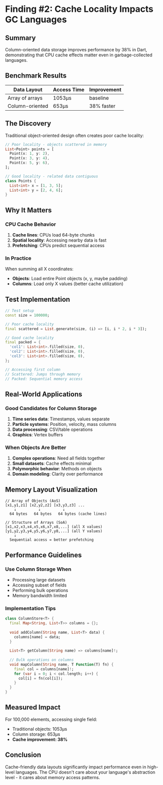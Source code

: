 # Finding #2: Cache Locality Impacts GC Languages

## Summary
Column-oriented data storage improves performance by 38% in Dart, demonstrating that CPU cache effects matter even in garbage-collected languages.

## Benchmark Results

| Data Layout | Access Time | Improvement |
|-------------|------------|-------------|
| Array of arrays | 1053μs | baseline |
| Column-oriented | 653μs | 38% faster |

## The Discovery

Traditional object-oriented design often creates poor cache locality:
```dart
// Poor locality - objects scattered in memory
List<Point> points = [
  Point(x: 1, y: 2),
  Point(x: 3, y: 4),
  Point(x: 5, y: 6),
];

// Good locality - related data contiguous
class Points {
  List<int> x = [1, 3, 5];
  List<int> y = [2, 4, 6];
}
```

## Why It Matters

### CPU Cache Behavior
1. **Cache lines**: CPUs load 64-byte chunks
2. **Spatial locality**: Accessing nearby data is fast
3. **Prefetching**: CPUs predict sequential access

### In Practice
When summing all X coordinates:
- **Objects**: Load entire Point objects (x, y, maybe padding)
- **Columns**: Load only X values (better cache utilization)

## Test Implementation

```dart
// Test setup
const size = 100000;

// Poor cache locality
final scattered = List.generate(size, (i) => [i, i * 2, i * 3]);

// Good cache locality
final packed = {
  'col1': List<int>.filled(size, 0),
  'col2': List<int>.filled(size, 0),
  'col3': List<int>.filled(size, 0),
};

// Accessing first column
// Scattered: Jumps through memory
// Packed: Sequential memory access
```

## Real-World Applications

### Good Candidates for Column Storage
1. **Time series data**: Timestamps, values separate
2. **Particle systems**: Position, velocity, mass columns
3. **Data processing**: CSV/table operations
4. **Graphics**: Vertex buffers

### When Objects Are Better
1. **Complex operations**: Need all fields together
2. **Small datasets**: Cache effects minimal
3. **Polymorphic behavior**: Methods on objects
4. **Domain modeling**: Clarity over performance

## Memory Layout Visualization

```
// Array of Objects (AoS)
[x1,y1,z1] [x2,y2,z2] [x3,y3,z3] ...
    ↓          ↓          ↓
  64 bytes   64 bytes   64 bytes (cache lines)

// Structure of Arrays (SoA)
[x1,x2,x3,x4,x5,x6,x7,x8,...] (all X values)
[y1,y2,y3,y4,y5,y6,y7,y8,...] (all Y values)
    ↓
  Sequential access = better prefetching
```

## Performance Guidelines

### Use Column Storage When
- Processing large datasets
- Accessing subset of fields
- Performing bulk operations
- Memory bandwidth limited

### Implementation Tips
```dart
class ColumnStore<T> {
  final Map<String, List<T>> columns = {};
  
  void addColumn(String name, List<T> data) {
    columns[name] = data;
  }
  
  List<T> getColumn(String name) => columns[name]!;
  
  // Bulk operations on columns
  void mapColumn(String name, T Function(T) fn) {
    final col = columns[name]!;
    for (var i = 0; i < col.length; i++) {
      col[i] = fn(col[i]);
    }
  }
}
```

## Measured Impact

For 100,000 elements, accessing single field:
- Traditional objects: 1053μs
- Column storage: 653μs
- **Cache improvement: 38%**

## Conclusion

Cache-friendly data layouts significantly impact performance even in high-level languages. The CPU doesn't care about your language's abstraction level - it cares about memory access patterns.